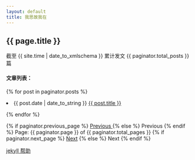 ```yaml
---
layout: default
title: 我思故我在
---
```


## {{ page.title }}

截至 {{ site.time | date_to_xmlschema }} 累计发文 {{ paginator.total_posts }} 篇

#### 文章列表：
{% for post in paginator.posts %}

  <li>
    {{ post.date | date_to_string }} <a href="{{ site.baseurl }}{{ post.url }}">{{ post.title }}</a>
  </li>

{% endfor %}

{% if paginator.previous_page %}
<a href="{{ paginator.previous_page_path }}" class="previous">
  Previous
</a>
{% else %}
<span class="previous">Previous</span>
{% endif %}
<span class="page_number ">
Page: {{ paginator.page }} of {{ paginator.total_pages }}
</span>
{% if paginator.next_page %}
<a href="{{ paginator.next_page_path }}" class="next">Next</a>
{% else %}
<span class="next ">Next</span>
{% endif %}


[jekyll 帮助](https://jekyllrb.com/docs/pages/)

